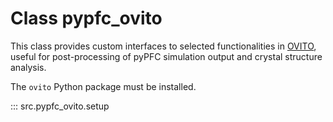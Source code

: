# Class pypfc_ovito

This class provides custom interfaces to selected functionalities in [OVITO](https://www.ovito.org/), useful for post-processing of pyPFC simulation output and crystal structure analysis.

The `ovito` Python package must be installed.

::: src.pypfc_ovito.setup
